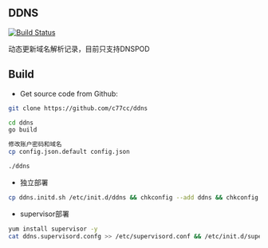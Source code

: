 ## DDNS

[![Build Status](https://github.com/c77cc/ddns)](https://github.com/c77cc/ddns)

动态更新域名解析记录，目前只支持DNSPOD

## Build

* Get source code from Github:

```bash
git clone https://github.com/c77cc/ddns
```

```bash
cd ddns
go build

修改账户密码和域名
cp config.json.default config.json

./ddns
```

* 独立部署
```bash
cp ddns.initd.sh /etc/init.d/ddns && chkconfig --add ddns && chkconfig ddns on
```

* supervisor部署
```bash
yum install supervisor -y
cat ddns.supervisord.confg >> /etc/supervisord.conf && /etc/init.d/supervisord restart
```
